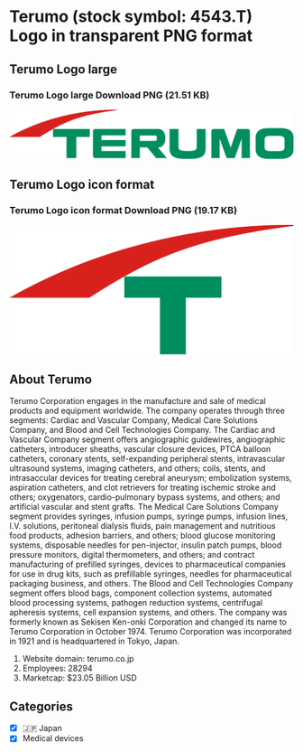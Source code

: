 # Terumo (stock symbol: 4543.T) Logo in transparent PNG format

## Terumo Logo large

### Terumo Logo large Download PNG (21.51 KB)

![Terumo Logo large Download PNG (21.51 KB)](/img/orig/4543.T_BIG-e9c6b69d.png)

## Terumo Logo icon format

### Terumo Logo icon format Download PNG (19.17 KB)

![Terumo Logo icon format Download PNG (19.17 KB)](/img/orig/4543.T-9427aae8.png)

## About Terumo

Terumo Corporation engages in the manufacture and sale of medical products and equipment worldwide. The company operates through three segments: Cardiac and Vascular Company, Medical Care Solutions Company, and Blood and Cell Technologies Company. The Cardiac and Vascular Company segment offers angiographic guidewires, angiographic catheters, introducer sheaths, vascular closure devices, PTCA balloon catheters, coronary stents, self-expanding peripheral stents, intravascular ultrasound systems, imaging catheters, and others; coils, stents, and intrasaccular devices for treating cerebral aneurysm; embolization systems, aspiration catheters, and clot retrievers for treating ischemic stroke and others; oxygenators, cardio-pulmonary bypass systems, and others; and artificial vascular and stent grafts. The Medical Care Solutions Company segment provides syringes, infusion pumps, syringe pumps, infusion lines, I.V. solutions, peritoneal dialysis fluids, pain management and nutritious food products, adhesion barriers, and others; blood glucose monitoring systems, disposable needles for pen-injector, insulin patch pumps, blood pressure monitors, digital thermometers, and others; and contract manufacturing of prefilled syringes, devices to pharmaceutical companies for use in drug kits, such as prefillable syringes, needles for pharmaceutical packaging business, and others. The Blood and Cell Technologies Company segment offers blood bags, component collection systems, automated blood processing systems, pathogen reduction systems, centrifugal apheresis systems, cell expansion systems, and others. The company was formerly known as Sekisen Ken-onki Corporation and changed its name to Terumo Corporation in October 1974. Terumo Corporation was incorporated in 1921 and is headquartered in Tokyo, Japan.

1. Website domain: terumo.co.jp
2. Employees: 28294
3. Marketcap: $23.05 Billion USD


## Categories
- [x] 🇯🇵 Japan
- [x] Medical devices
